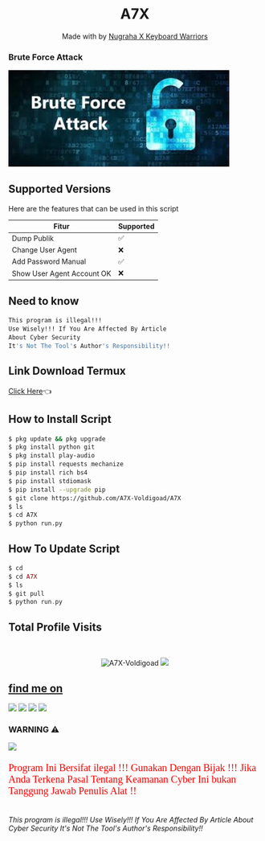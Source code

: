 <h1 align="center">
  A7X
</h1>
</div>
<p align="center">
  Made with  by <a href="https://github.com/A7X-Voldigoad">Nugraha X Keyboard Warriors</a>
</p>
<p align="center">
 
### Brute Force Attack
 <img src="https://github.com/CyberCarboon2/FileServer/blob/main/images.jpeg" width="440" title="Menu" alt="Menu">
</p>

## Supported Versions

Here are the features that can be used in this script

| Fitur | Supported          |
| ------- | ------------------ |
| Dump Publik   | :white_check_mark: |
| Change User Agent   | :x:                |
| Add Password Manual    | :white_check_mark: |
| Show User Agent Account OK   | :x:                |

## Need to know
```bash
This program is illegal!!! 
Use Wisely!!! If You Are Affected By Article
About Cyber ​​Security
It's Not The Tool's Author's Responsibility!!
```
## Link Download Termux
[Click Here](https://f-droid.org/repo/com.termux_118.apk)👈
## How to Install Script
```bash
$ pkg update && pkg upgrade
$ pkg install python git
$ pkg install play-audio
$ pip install requests mechanize
$ pip install rich bs4
$ pip install stdiomask
$ pip install --upgrade pip
$ git clone https://github.com/A7X-Voldigoad/A7X
$ ls
$ cd A7X
$ python run.py
```
## How To Update Script
```php
$ cd
$ cd A7X
$ ls
$ git pull
$ python run.py
```
## Total Profile Visits
<br><p align='center'><img src="https://komarev.com/ghpvc/?username=CyberCarboon2&label=Total%20Profile%20Visitor&color=071A2C&style=for-the-badge" alt="A7X-Voldigoad" />
<a href="https://api.daily.dev/get?r=CyberCarboon2"><img src="https://opencollective.com/vuejs/contributors.svg?width=900" /></a>
<p align='center'><a href="https://api.daily.dev/get?r=CyberCarboon2">
<p align="center">

## find me on

[![](https://img.shields.io/badge/Github-black?logo=Github&logoColor=black&labelColor=white)](https://github.com/A7X-Voldigoad) [![](https://img.shields.io/badge/Facebook-blue?logo=Facebook&logoColor=black&labelColor=white)](https://www.facebook.com/hana.k.mu.3720) [![](https://img.shields.io/badge/Telegram-blue?logo=Telegram&logoColor=black&labelColor=white)](https://t.me/KeyboardWarriorNeverDie) [![](https://img.shields.io/badge/WhatsApp-green?logo=WhatsApp&logoColor=black&labelColor=white)](https://wa.me/+6283170451759)


### WARNING ⚠️
<img src="https://gd-hbimg.huaban.com/6260d3a85707fc180552af37a11a57091016ec897fc319-byA0T0_fw658">

<p style="font-size: 20px; font-family: Cambria; color: red; align: center;">Program Ini Bersifat ilegal !!! Gunakan Dengan Bijak !!! Jika Anda Terkena Pasal Tentang Keamanan Cyber Ini bukan Tanggung Jawab Penulis Alat !!</p>
<br>
<i align: center;>This program is illegal!!! Use Wisely!!! If You Are Affected By Article About Cyber ​​Security It's Not The Tool's Author's Responsibility!!</i>
